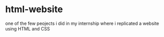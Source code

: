 # html-website
one of the few peojects i did in my internship where i replicated a website using HTML and CSS
